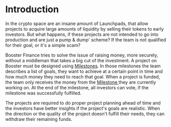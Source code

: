 # Introduction

In the crypto space are an insane amount of Launchpads, that allow projects to acquire large amounts of liquidity by selling their tokens to early investors. But what happens, if these projects are not intended to go into production and are just a pump & dump' scheme? If the team is not qualified for their goal, or it's a simple scam?

Booster Finance tries to solve the issue of raising money, more securely, without a middleman that takes a big cut of the investment. A project on Booster must be designed using [Milestones](project/milestones.md). In those milestones the team describes a list of goals, they want to achieve at a certain point in time and how much money they need to reach that goal. When a project is funded, the team only receives the money from the [Milestone ](project/milestones.md)they are currently working on. At the end of the milestone, all investors can vote, if the milestone was successfully fulfilled.

The projects are required to do proper project planning ahead of time and the investors have better insights if the project's goals are realistic. When the direction or the quality of the project doesn't fulfill their needs, they can withdraw their remaining funds.

